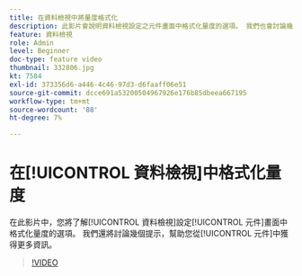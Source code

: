 ```yaml
---
title: 在資料檢視中將量度格式化
description: 此影片會說明資料檢視設定之元件畫面中格式化量度的選項。 我們也會討論幾個秘訣，協助您從元件中充分運用。
feature: 資料檢視
role: Admin
level: Beginner
doc-type: feature video
thumbnail: 332806.jpg
kt: 7584
exl-id: 373356d6-a446-4c46-97d3-d6faaff06e51
source-git-commit: dcce691a53200504967926e176b85dbeea667195
workflow-type: tm+mt
source-wordcount: '88'
ht-degree: 7%

---
```


# 在[!UICONTROL 資料檢視]中格式化量度

在此影片中，您將了解[!UICONTROL 資料檢視]設定[!UICONTROL 元件]畫面中格式化量度的選項。 我們還將討論幾個提示，幫助您從[!UICONTROL 元件]中獲得更多資訊。

>[!VIDEO](https://video.tv.adobe.com/v/332806/?quality=12&learn=on)
